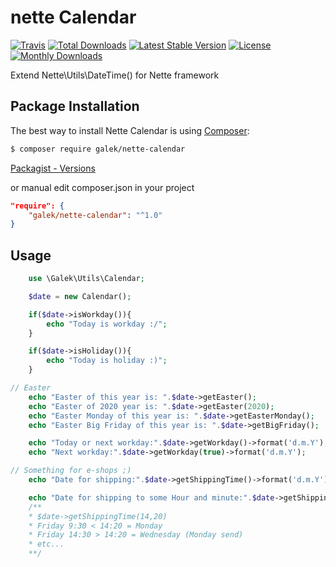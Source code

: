 # nette Calendar

[![Travis](https://travis-ci.org/JanGalek/netteCalendar.svg?branch=master)](https://travis-ci.org/JanGalek/netteCalendar)
[![Total Downloads](https://poser.pugx.org/galek/nette-calendar/downloads)](https://packagist.org/packages/galek/nette-calendar)
[![Latest Stable Version](https://poser.pugx.org/galek/nette-calendar/v/stable)](https://packagist.org/packages/galek/nette-calendar)
[![License](https://poser.pugx.org/galek/nette-calendar/license)](https://packagist.org/packages/galek/nette-calendar)
[![Monthly Downloads](https://poser.pugx.org/galek/nette-calendar/d/monthly)](https://packagist.org/packages/galek/nette-calendar)

Extend Nette\Utils\DateTime() for Nette framework


Package Installation
-------------------

The best way to install Nette Calendar is using [Composer](http://getcomposer.org/):

```sh
$ composer require galek/nette-calendar
```

[Packagist - Versions](https://packagist.org/packages/galek/nette-calendar)

or manual edit composer.json in your project

```json
"require": {
    "galek/nette-calendar": "^1.0"
}
```

Usage
-----

```php
    use \Galek\Utils\Calendar;

    $date = new Calendar();

    if($date->isWorkday()){
        echo "Today is workday :/";
    }

    if($date->isHoliday()){
        echo "Today is holiday :)";
    }

// Easter
    echo "Easter of this year is: ".$date->getEaster();
    echo "Easter of 2020 year is: ".$date->getEaster(2020);
    echo "Easter Monday of this year is: ".$date->getEasterMonday();
    echo "Easter Big Friday of this year is: ".$date->getBigFriday();

    echo "Today or next workday:".$date->getWorkday()->format('d.m.Y');
    echo "Next workday:".$date->getWorkday(true)->format('d.m.Y');

// Something for e-shops ;)
    echo "Date for shipping:".$date->getShippingTime()->format('d.m.Y');

    echo "Date for shipping to some Hour and minute:".$date->getShippingTime(14,20)->format('d.m.Y');
    /**
    * $date->getShippingTime(14,20)
    * Friday 9:30 < 14:20 = Monday
    * Friday 14:30 > 14:20 = Wednesday (Monday send)
    * etc...
    **/
```
